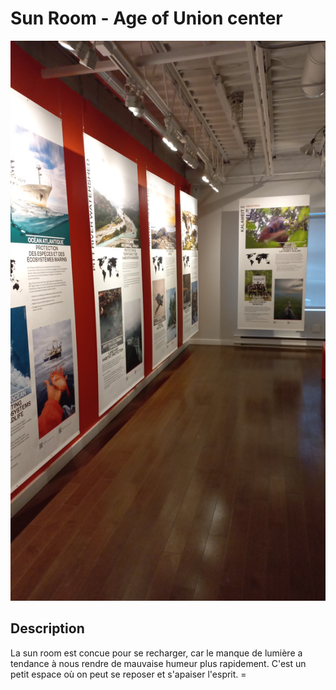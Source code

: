 # Sun Room - Age of Union center 
![photo](media/lieu_expo_sun_room.jpg)
## Description 
La sun room est concue pour se recharger, car le manque de lumière a tendance à nous rendre
de mauvaise humeur plus rapidement. C'est un petit espace où on peut se reposer et s'apaiser
l'esprit. =

